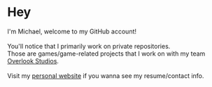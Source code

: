 # Hey

I'm Michael, welcome to my GitHub account! 
<br><br/>
You'll notice that I primarily work on private repositories. <br/>Those are games/game-related projects that I work on with my team [Overlook Studios](https://overlook-studios.com).
<br><br/>
Visit my [personal website](http://michaelbitzos.com) if you wanna see my resume/contact info.

